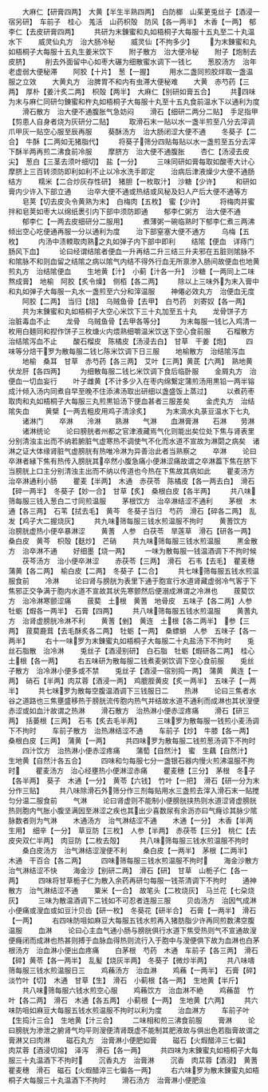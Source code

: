 <!-- { "loadSidebar": true } -->
　　大麻仁【研膏四两】　大黄【半生半熟四两】　白防榔　山茱茰兎丝子【酒浸一宿另研】　车前子　桂心　羗活　山药枳殻　防风【各一两半】　木香【一两】　郁李仁【去皮研膏四两】
　　共研为末錬蜜和丸如梧桐子大每服十五丸至二十丸温水下
　　威灵仙丸方　治大肠冷秘
　　威灵仙【不拘多少】
　　为末錬蜜和丸如梧桐子大每服十五丸生姜米饮下
　　附子散方　治大便冷秘
　　附子【炮制去皮脐】
　　削去外面留中心如枣大碾为细散蜜水调下一钱匕
　　葱胶汤方　治年老虚弱大便秘滞
　　阿胶【十片】　葱【一握】
　　用水二盏同煎胶烊取一盏温服之立效
　　大黄丸方　治脾胃不和内有虫滞大便秘难
　　大黄　赤芍药【三两】　厚朴【姜汁炙二两】　枳殻【两半】　大麻仁【别研如膏五合】
　　共四味为末与麻仁同研匀錬蜜和杵丸如梧桐子大每服十丸至十五丸食前温水下以通利为度
　　滑石散方　治大便不通腹胀气急妨闷
　　滑石【细研二两分二贴】　手足指甲【剪患人自身者烧为灰研分二贴】
　　取滑石末一贴以水一盏半煎至八分去滓调爪甲灰一贴空心服至辰再服
　　葵酥汤方　治大肠闭涩大便不通
　　冬葵子【二合】　牛酥【二两如无猪脂代】
　　将葵子筛分四贴每贴以水一盏煎至五分去滓下酥半两再煎二沸食前冷服
　　摩脐方　治大便不通腹胀
　　杏仁【汤浸去皮尖】　葱白【三茎去须叶细切】　盐【一分】
　　三味同研如膏每取如酸枣大计心摩脐上三百转须防即利如利不止以冷水洗手即定
　　治病后津液燥少大便不通肠结方
　　糯米【二合炒灰存性研】　猪胆【一枚取汁】　沙糖【少许】
　　和研如膏内少许入下部立通
　　治卒大便不通或热结或风秘及妇人产后大便不通等方
　　皂荚【切去皮灸令黄熟为末】　白梅肉【五枚】　蜜【少许】
　　将梅肉并蜜拌和皂荚如枣大以绵纸褁引内下部中须防即通
　　郁李仁粥方　治大便不通
　　郁李仁【一两去皮细研分二服用】
　　煮薄粥一碗临熟时下郁李仁煮三两沸倾出空心吃便通再服一分以通利为度
　　治下部窒塞大便不通方
　　乌梅【五枚】
　　内汤中渍輭取肉熟之丸如弹子内下部中即利
　　结隂【便血　详痔门肠风下血】
　　论曰经谓结隂者便血一升再结二升三结三升夫邪在五脏则隂脉不和隂脉不和则血留之结隂之病以隂气内结不得外行血无所禀渗入肠间故便血也地黄煎丸方　治结隂便血
　　生地黄【汁】　小蓟【汁各一升】　沙糖【一两同上二味熬成膏】　地榆　阿胶【炙令燥】　侧栢【各二两】
　　除以上三味外为末入膏中和丸如弹子大每服一丸水一盏煎至六分和滓温服
　　神僊必效丸方　治便血无度
　　阿胶【二两】　当归【焙】　乌贼鱼骨【去甲】　白芍药　刘寄奴【各一两】
　　共为末錬蜜和丸如梧桐子大空心米饮下三十丸加至五十丸
　　龙骨饼子方　治脏毒血不止
　　龙骨　乌贼鱼骨【去甲各等分】
　　为末每服一钱匕入鸡清一枚用白麺同和揑作饼子三枚煻火内煨熟细嚼温米饮送下空心食前服
　　石榴散方　治结隂泻血不止
　　酸石榴皮　陈橘皮【汤浸去白】　甘草　干姜【炮】
　　四味等分焙干罗为散每服二钱匕陈米饮调下日三服
　　地榆散方　治结隂泻血
　　地榆　桑耳　甘草　赤芍药【各三两】　艾叶【三两】黄茋【六两】　熟地黄　伏龙肝【各四两】
　　为细散每服二钱匕米饮调下食后临卧服
　　金屑丸方　治便血一切血妄行
　　叶子雌黄【不计多少入在枣内绵繋定蒲煎汤用黒铅一两半镕成汁倾入汤内同煮自早至晚不住添沸汤取出研细以盏盛饭上蒸过】
　　以煮药枣取肉和丸如梧桐子大每服三丸煎黒铅汤下便血甚者三服差矣
　　金虎丸方　治结隂失血
　　黄檗【一两去粗皮用鸡子清涂炙】
　　为末滴水丸菉豆温水下七丸
　　诸淋门
　　卒淋　　泠淋　　熟淋　　气淋　　血淋膏淋　　石淋　　劳淋
　　诸淋统论
　　论曰膀胱者州都之官津液藏焉气化则能出矣位处下焦与肾表里分别清浊主出而不纳若腑脏气虚寒热不调使气不化而水道不宣故为淋閟之病矣　诸淋之证大体缘肾脏气虚膀胱有热唯冷淋为异善治此者当熟察之
　　卒淋
　　论曰卒淋者縁下焦有热传入膀胱其卒然小腹急痛小便淋涩痛故谓之卒淋葢下焦在脐下当膀胱上口主分别清浊主出而不纳以传道也今热在下焦故其病如此
　　瞿麦汤方　治卒淋通利小肠
　　瞿麦【半两】　木通　赤茯苓　陈橘皮【各一两去白】　滑石【碎一两半】　冬葵子【妙一合】　甘草【炙】　桑根白皮【各半两】
　　共八味筛每服三钱入葱白二寸同煎温服
　　茅根饮方　治卒淋结涩不通利
　　茅根　木通【各三两】　石苇【拭去毛】　黄芩　冬葵子当归　芍药　滑石【碎各二两】　乱发【鸡子大二握烧灰】
　　共九味筛每服三钱水煎温服不拘时
　　黄蓍饮方　治膀胱虚热小便卒暴淋涩
　　黄蓍　人参　白茯苓　旱莲草　滑石【研各一两】桑白皮　黄芩　枳殻【麸炒】　芒硝
　　共九味筛每服三钱水煎温服
　　黒金散方　治卒淋不通
　　好细墨【烧一两】
　　一味为散每服一钱温酒调下不拘时候
　　茯芩汤方　治小便卒淋涩
　　赤茯苓【三两】　滑石　石韦【去毛】　瞿麦穗　蒲黄【各二两】　榆白皮【二两】　冬葵子【二合】
　　共七味筛每服五钱水煎温服食前
　　冷淋
　　论曰肾与膀胱为表里下通于胞宣行水道肾藏虚弱冷气客于下焦邪正交争满于胞内水道不宣故其状先寒颤然后便溺成淋谓之冷淋也
　　菝葜饮方　治冷淋寒颤涩痛
　　菝葜　土根　黄蓍　地骨皮　五味子【各二两】人参　牡蛎【煆各一两半】　石膏【四两】
　　共八味筛每服五钱水煎温服
　　黄蓍丸方　治肾虚膀胱冷淋不利
　　黄蓍【剉】　黄连　土根【各二两半】　参【三两】　菝葜鹿茸【去毛酥炙各二两】　牡蛎【一两】　桑螵蛸　人参　五味子【各一两半】
　　右十一味罗为末錬蜜丸如梧桐子大每服二十丸盐汤下不拘时
　　兎丝石脂散　治冷淋
　　兎丝子【酒浸别研】　白石脂　牡蛎【煆研各二两】　桂心土根【各一两】
　　右五味研为散每服二钱煮麦粥饮调下空心食前服
　　兎丝子散方　治冷淋小便多或不禁
　　兎丝子【酒浸一宿别捣一两】　蒲黄　黄连【一两】　硝石【半两】肉苁蓉【酒浸一两】　鸡膍胵黄皮【炙一两半】　五味子【一两半】
　　共七味罗为散每空腹温酒调下三钱服日二
　　热淋
　　论曰三焦者水谷之道路也三焦壅盛移热于膀胱流传胞内热气并结故水道不通利而成淋也其状溲便赤涩或如血汁故谓之热淋
　　滑石散方　治热淋小便赤涩疼痛
　　滑石【研三两】　括蒌根【三两】　石韦【炙去毛半两】
　　三味罗为散每服一钱煎小麦汤调下不拘时
　　车前子散方　治热淋结涩不通
　　车前子【炒】　牛膝【各一两】　桑根白皮【三两】　蒲黄【一两】
　　共四味罗为散每服二钱煎葱汤调下不拘时
　　四汁饮方　治热淋小便赤涩疼痛
　　蒲萄【自然汁】　蜜　生藕【自然汁】　生地黄【自然汁各五合】
　　四味和匀每服七分一盏银石器内慢火煎沸温服不拘时
　　瞿麦汤方　治心经壅热小便淋涩赤痛
　　瞿麦穗【三分】　茅根　冬子【各半两】　葵子　木通【一分】　黄苓【六钱】　竹叶【一把】　滑石【研一分为末分作三贴】
　　共八味除滑石外筛分作三剂每贴用水三盏煎去滓入滑石末一贴搅匀分温二服食前
　　气淋
　　论曰肾虚则不能制小便膀胱挟热则水道涩肾虚膀胱热则胞内气胀小腹坚满因至淋涩之疾也其出少喜数尿有余沥亦曰气癃诊其脉少隂脉数者则为气淋
　　木通汤方　治气淋结涩不通
　　木通【一分】　木香【半两生用】　细辛【一分】　草豆防【三枚】　人参【半两】　赤茯苓【三分】　桃仁【去皮央双仁半两】　肉豆防【二枚去殻】
　　共八味筛每服三钱水煎温服不拘时
　　桑白皮汤方　治气淋结涩溲便不利
　　桑白皮【一两半】　茅根【二两半】　木通　干百合【各二两】
　　四味筛每服三钱水煎温服不拘时
　　海金沙散方　治气淋结涩不快
　　海金沙【别研二两】　滑石【研】　甘草　山栀子仁【各一两】
　　四味将甘草栀子仁为散入余药再研匀每服一钱茶清调下不拘时
　　通神散方　治气淋结涩不通
　　粟米【一合】　故笔头【二枚烧灰】　马兰花【七朶烧灰】
　　三味为散温酒调下二钱如不可忍者连服三服
　　贝齿汤方　治因气成淋小便痛或溲血或如豆汁贝齿【研一枚】　冬葵花【研半合】　石膏【一两半】　滑石【一两】
　　右四味防咀如麻豆大每服五钱水煎再入猪肪脂少许再同煎数沸空腹温服
　　血淋
　　论曰心主血气通小肠与膀胱俱行水道下焦受热则气不宣通故溲便癃闭而成淋也热甚则搏于血脉血得热则流行入于胞中与溲便俱下故为血淋也白茅根汤方　治血淋小便出血疼痛
　　白茅根　芍药　木通　车前子【各三两】　滑石【碎】黄苓【各一两半】　乱髪【烧灰半两】　冬葵子【微炒半两】
　　共八味嚋筛每服三钱水煎温服日三
　　鸡蘓汤方　治血淋
　　鸡蘓【一两半】　石膏【碎】　淡竹叶【切】　木通　甘草【生】　滑石　小蓟根【各一两】　生地黄【半斤】
　　共八味筛每服六钱水煎空心服
　　鸡蘓饮方　治血淋不絶
　　鸡蘓苗　竹叶【各二两】　滑石　木通【各五两】　小蓟根【一两】　生地黄【六两】
　　共六味防咀如麻豆大每服五钱水煎温服不拘时以利为度
　　治血淋方
　　车前子叶【生捣汁三合】　生地黄【汁三合】
　　二味相和煎三沸食前服
　　膏淋
　　论曰膀胱为渗泄之腑肾气均平则溲便清肾既虚不能制其肥液故与俱出色若脂膏故谓之膏淋又曰肉淋
　　磁石丸方　治膏淋小便肥如膏
　　磁石【火煆醋淬三七徧】　肉苁蓉【酒浸切熔】　泽泻　滑石【各一两】
　　共四味为末錬蜜丸如梧桐子大每服三十丸温酒下不拘时
　　沉香丸方　治膏淋
　　沉香　肉苁蓉【酒浸】　黄蓍　瞿麦穗　滑石　磁石【火煆醋淬三七徧各一两】
　　右六味罗为散末錬蜜丸如梧桐子大每服三十丸温酒下不拘时
　　滑石汤方　治膏淋小便肥浊
